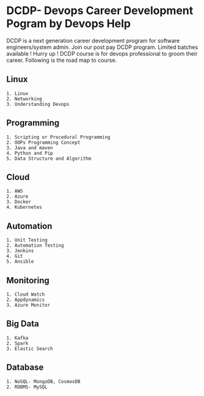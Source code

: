 # DCDP- Devops Career Development Pogram by Devops Help
DCDP is a next generation career development program for software engineers/system admin.
Join our post pay DCDP program. Limited batches available ! Hurry up !
DCDP course is for devops professional to groom their career. Following is the road map to course.

## Linux
```
1. Linux
2. Networking
3. Understanding Devops
```
## Programming
```
1. Scripting or Procedural Programming
2. OOPs Programming Concept
3. Java and maven 
4. Python and Pip
5. Data Structure and Algorithm
```

## Cloud

```
1. AWS
2. Azure
3. Docker
4. Kubernetes
```

## Automation

```
1. Unit Testing
2. Automation Testing
3. Jenkins
4. Git
5. Ansible
```
## Monitoring

```
1. Cloud Watch
2. Appdynamics
3. Azure Monitor
```
## Big Data

```
1. Kafka
2. Spark
3. Elastic Search
```

## Database
```
1. NoSQL- MongoDB, CosmosDB
2. RDBMS- MySQL
```
